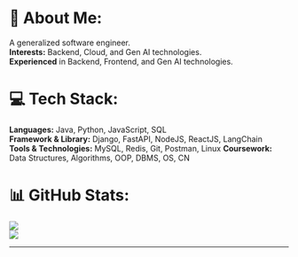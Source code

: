 # 💫 About Me:
  
A generalized software engineer.<br>
**Interests:** Backend, Cloud, and Gen AI technologies. <br>
**Experienced** in Backend, Frontend, and Gen AI technologies. <br>


# 💻 Tech Stack:

**Languages:** Java, Python, JavaScript, SQL  
**Framework & Library:** Django, FastAPI, NodeJS, ReactJS, LangChain <br>
**Tools & Technologies:** MySQL, Redis, Git, Postman, Linux
**Coursework:** Data Structures, Algorithms, OOP, DBMS, OS, CN

# 📊 GitHub Stats:

![](https://github-readme-stats.vercel.app/api?username=sachanayush47&theme=dark&hide_border=true&include_all_commits=true&count_private=true)<br/>
![](https://github-readme-streak-stats.herokuapp.com/?user=sachanayush47&theme=dark&hide_border=true)<br/>

---
